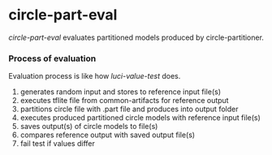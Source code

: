 # circle-part-eval

_circle-part-eval_ evaluates partitioned models produced by circle-partitioner.

### Process of evaluation

Evaluation process is like how _luci-value-test_ does.

1) generates random input and stores to reference input file(s)
2) executes tflite file from common-artifacts for reference output
3) partitions circle file with .part file and produces into output folder
4) executes produced partitioned circle models with reference input file(s)
5) saves output(s) of circle models to file(s)
6) compares reference output with saved output file(s)
7) fail test if values differ
